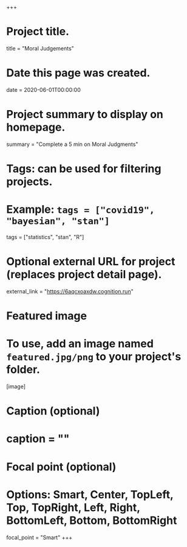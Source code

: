 +++
# Project title.
title = "Moral Judgements"

# Date this page was created.
date = 2020-06-01T00:00:00

# Project summary to display on homepage.
summary = "Complete a 5 min on Moral Judgments"

# Tags: can be used for filtering projects.
# Example: `tags = ["covid19", "bayesian", "stan"]`
tags = ["statistics", "stan", "R"]

# Optional external URL for project (replaces project detail page).
external_link = "https://6aqcxoaxdw.cognition.run"

# Featured image
# To use, add an image named `featured.jpg/png` to your project's folder.
[image]
  # Caption (optional)
  # caption = ""

  # Focal point (optional)
  # Options: Smart, Center, TopLeft, Top, TopRight, Left, Right, BottomLeft, Bottom, BottomRight
  focal_point = "Smart"
+++
